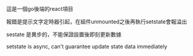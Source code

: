 這是一個go後端的react項目

報錯是提示文字定時器引起，在組件unmounted之後再執行setstate會報溢出

sestate 是異步的，不能保證設置後即刻更新數據

setstate is async, can't guarantee update state data immediately


